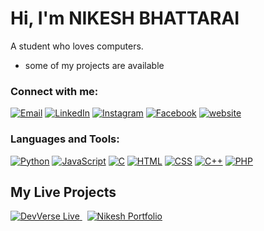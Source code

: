 # Hi, I'm NIKESH BHATTARAI

A student who loves computers.

- some of my projects are available 

### Connect with me:
[![Email](https://img.shields.io/badge/Email-D14836?style=for-the-badge&logo=gmail&logoColor=white)](mailto:bhattarainikesh926@gmail.com) [![LinkedIn](https://img.shields.io/badge/LinkedIn-0077B5?style=for-the-badge&logo=linkedin&logoColor=white)](https://www.linkedin.com/in/nikesh-undefined-574650364/) [![Instagram](https://img.shields.io/badge/Instagram-E4405F?style=for-the-badge&logo=instagram&logoColor=white)](https://instagram.com/nikesh.bhattarai.330) [![Facebook](https://img.shields.io/badge/Facebook-1877F2?style=for-the-badge&logo=facebook&logoColor=white)](https://facebook.com/nikesh.bhattarai.330)  [![website](https://img.shields.io/badge/website-0077B5?style=for-the-badge&logo=website&logoColor=white)](https://nikesh-bhattarai.com.np) 

### Languages and Tools:
[![Python](https://img.shields.io/badge/Python-3776AB?logo=python&logoColor=white)](https://github.com/nbhattara/python-learning)
[![JavaScript](https://img.shields.io/badge/JavaScript-F7DF1E?logo=javascript&logoColor=black)](https://github.com/nbhattara/college)
[![C](https://img.shields.io/badge/c-3776AB?logo=c&logoColor=blue)](https://github.com/nbhattara/student-college-management-and-symbol-no-generation-in-cpp)
[![HTML](https://img.shields.io/badge/html-3776AB?logo=html&logoColor=purple)](https://github.com/nbhattara/college)
[![CSS](https://img.shields.io/badge/css-3776AB?logo=css&logoColor=blue&white)](https://github.com/nbhattara/college)
[![C++](https://img.shields.io/badge/c++-3776AB?logo=c++&logoColor=purple)](https://github.com/nbhattara/student-college-management-and-symbol-no-generation-in-cpp)
[![PHP](https://img.shields.io/badge/PHP-3776AB?logo=php&logoColor=brinjal)](https://github.com/nbhattara)
## My Live Projects

<p align="left">
  <a href="https://devverse-nine.vercel.app/" target="_blank">
    <img src="https://img.shields.io/badge/🚀%20DevVerse-Live%20Preview-blueviolet?style=for-the-badge" alt="DevVerse Live" />
  </a>
  &nbsp;
  <a href="https://nikesh-bhattarai.com.np" target="_blank">
    <img src="https://img.shields.io/badge/🌐%20Portfolio-Visit%20Now-orange?style=for-the-badge" alt="Nikesh Portfolio" />
  </a>
</p>
